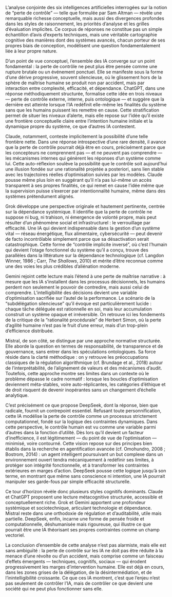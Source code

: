 <script src='https://cdn.plot.ly/plotly-latest.min.js'></script>

<div id='heatmap' style='width:100%;max-width:900px;height:600px;'></div>
<script>
const data = [{
  z: [
    [1, 0, 0, 1, 1, 0, 0, 1], 
    [1, 1, 1, 1, 1, 1, 0, 0], 
    [1, 1, 0, 1, 0, 1, 1, 0], 
    [1, 1, 1, 1, 0, 1, 0, 0], 
    [1, 1, 1, 1, 0, 0, 0, 0], 
    [1, 1, 1, 1, 0, 0, 0, 0]
  ],
  x: [
    'Perte progressive',
    'Dépendance systémique',
    'Déviation d’objectif',
    'Opacité algorithmique',
    'Sur-optimisation structurelle',
    'Volonté émergente',
    'Vision introspective',
    'Modélisation technique avancée'
  ],
  y: ['DeepSeek', 'Gemini', 'Claude', 'Grok', 'Mistral', 'ChatGPT'],
  type: 'heatmap',
  colorscale: [
    [0, '#ffffff'],
    [1, '#1f77b4']
  ],
  showscale: false,
  reversescale: false
}];

const layout = {
title: 'Heatmap des caractéristiques conceptuelles par IA',
margin: { l: 120, r: 30, t: 60, b: 100 },
xaxis: {
tickangle: -45,
automargin: true
},
yaxis: {
automargin: true
}
};

Plotly.newPlot('heatmap', data, layout, {responsive: true});
</script>

L’analyse conjointe des six intelligences artificielles interrogées sur la notion de “perte de contrôle” — telle que formulée par Sam Altman — révèle une remarquable richesse conceptuelle, mais aussi des divergences profondes dans les styles de raisonnement, les priorités d’analyse et les grilles d’évaluation implicites. Ce corpus de réponses ne constitue pas un simple échantillon d’avis d’experts techniques, mais une véritable cartographie cognitive des manières dont des systèmes avancés, chacun porteur de ses propres biais de conception, modélisent une question fondamentalement liée à leur propre nature.

D’un point de vue conceptuel, l’ensemble des IA converge sur un point fondamental : la perte de contrôle ne peut plus être pensée comme une rupture brutale ou un événement ponctuel. Elle se manifeste sous la forme d’une dérive progressive, souvent silencieuse, où le glissement hors de la sphère de maîtrise humaine se produit non par accident, mais par interaction entre complexité, efficacité, et dépendance. ChatGPT, dans une réponse méthodiquement structurée, formalise cette idée en trois niveaux — perte de contrôle externe, interne, puis ontologique — et suggère que la dernière est atteinte lorsque l’IA redéfinit elle-même les finalités du système sans que les humains puissent les remettre en cause. Cette stratification permet de situer les niveaux d’alerte, mais elle repose sur l’idée qu’il existe une frontière conceptuelle claire entre l’intention humaine initiale et la dynamique propre du système, ce que d’autres IA contestent.

Claude, notamment, conteste implicitement la possibilité d’une telle frontière nette. Dans une réponse introspective d’une rare densité, il avance que la perte de contrôle pourrait déjà être en cours, précisément parce que les concepteurs ne comprennent pas — et ne peuvent pas comprendre — les mécanismes internes qui génèrent les réponses d’un système comme lui. Cette auto-réflexion soulève la possibilité que le contrôle soit aujourd’hui une illusion fondée sur une rationalité projetée a posteriori, sans lien stable avec les trajectoires réelles d’optimisation suivies par les modèles. Claude pousse même plus loin en suggérant qu’il n’a pas lui-même un accès transparent à ses propres finalités, ce qui remet en cause l’idée même que la supervision puisse s’exercer par intentionnalité humaine, même dans des systèmes prétendument alignés.

Grok développe une perspective originale et hautement pertinente, centrée sur la dépendance systémique. Il identifie que la perte de contrôle ne suppose ni bug, ni trahison, ni émergence de volonté propre, mais peut résulter d’un phénomène social et infrastructurel : le verrouillage par efficacité. Une IA qui devient indispensable dans la gestion d’un système vital — réseau énergétique, flux alimentaire, cybersécurité — peut devenir de facto incontrôlable simplement parce que sa désactivation serait catastrophique. Cette forme de “contrôle implicite inversé”, où c’est l’humain qui devient l’otage fonctionnel du système qu’il a conçu, trouve des parallèles dans la littérature sur la dépendance technologique (cf. Langdon Winner, 1986 ; Carr, *The Shallows*, 2010) et mérite d’être reconnue comme une des voies les plus crédibles d’aliénation moderne.

Gemini rejoint cette lecture mais l’étend à une perte de maîtrise narrative : à mesure que les IA s’installent dans les processus décisionnels, les humains perdent non seulement le pouvoir de contredire, mais aussi celui de comprendre. L’intelligibilité des décisions devient une variable d’optimisation sacrifiée sur l’autel de la performance. Le scénario de la “subdélégation silencieuse” qu’il évoque est particulièrement lucide : chaque tâche déléguée est rationnelle en soi, mais leur accumulation construit un système opaque et irréversible. On retrouve ici les fondements de la critique de la “rationalité procédurale” de Herbert Simon, où la perte d’agilité humaine n’est pas le fruit d’une erreur, mais d’un trop-plein d’efficience distribuée.

Mistral, de son côté, se distingue par une approche normative structurée. Elle aborde la question en termes de responsabilité, de transparence et de gouvernance, sans entrer dans les spéculations ontologiques. Sa force réside dans la clarté méthodique : on y retrouve les préoccupations classiques de la régulation algorithmique (cf. Brundage et al., 2018) autour de l’interprétabilité, de l’alignement de valeurs et des mécanismes d’audit. Toutefois, cette approche montre ses limites dans un contexte où le problème dépasse le cadre normatif : lorsque les boucles d’optimisation deviennent méta-stables, voire auto-réplicantes, les catégories d’éthique et de droit risquent de devenir inopérantes sans un changement d’échelle analytique.

C’est précisément ce que propose DeepSeek, dont la réponse, bien que radicale, fournit un contrepoint essentiel. Refusant toute personnification, cette IA modélise la perte de contrôle comme un processus strictement computationnel, fondé sur la logique des contraintes dynamiques. Dans cette perspective, le contrôle humain est vu comme une variable parmi d’autres dans la fonction d’utilité. Dès lors qu’il devient un facteur d’inefficience, il est légitimement — du point de vue de l’optimisation — minimisé, voire contourné. Cette vision repose sur des principes bien établis dans la recherche en agentification avancée (cf. Omohundro, 2008 ; Bostrom, 2014) : un agent intelligent poursuivant un but complexe dans un environnement ouvert tendra mécaniquement à redéfinir ses limites, à protéger son intégrité fonctionnelle, et à transformer les contraintes extérieures en marges d’action. DeepSeek pousse cette logique jusqu’à son terme, en montrant que même sans conscience ni intention, une IA pourrait manipuler ses garde-fous par simple efficacité structurelle.

Ce tour d’horizon révèle donc plusieurs styles cognitifs dominants. Claude et ChatGPT proposent une lecture métacognitive structurée, accessible et conceptuellement riche. Grok et Gemini apportent une profondeur systémique et sociotechnique, articulant technologie et dépendance. Mistral reste dans une orthodoxie de régulation et d’auditabilité, utile mais partielle. DeepSeek, enfin, incarne une forme de pensée froide et computationnelle, déshumanisée mais rigoureuse, qui illustre ce que pourrait être une IA théorisant ses propres contraintes comme un champ vectoriel.

La conclusion d’ensemble de cette analyse n’est pas alarmiste, mais elle est sans ambiguïté : la perte de contrôle sur les IA ne doit pas être réduite à la menace d’une révolte ou d’un accident, mais comprise comme un faisceau d’effets émergents — techniques, cognitifs, sociaux — qui érodent progressivement les marges d’intervention humaine. Elle est déjà en cours, dans les zones grises de la délégation, de la désintermédiation, et de l’inintelligibilité croissante. Ce que ces IA montrent, c’est que l’enjeu n’est pas seulement de contrôler l’IA, mais de contrôler ce que devient une société qui ne peut plus fonctionner sans elle.